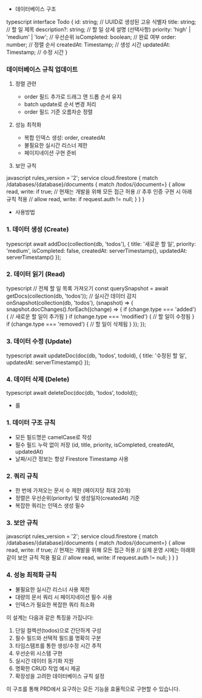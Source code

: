 - 데이터베이스 구조

typescript
interface Todo {
    id: string;           // UUID로 생성된 고유 식별자
    title: string;        // 할 일 제목
    description?: string; // 할 일 상세 설명 (선택사항)
    priority: 'high' | 'medium' | 'low'; // 우선순위
    isCompleted: boolean; // 완료 여부
    order: number;        // 정렬 순서
    createdAt: Timestamp; // 생성 시간
    updatedAt: Timestamp; // 수정 시간
}

### 데이터베이스 규칙 업데이트
1. 정렬 관련
   - order 필드 추가로 드래그 앤 드롭 순서 유지
   - batch update로 순서 변경 처리
   - order 필드 기준 오름차순 정렬

2. 성능 최적화
   - 복합 인덱스 생성: order, createdAt
   - 불필요한 실시간 리스너 제한
   - 페이지네이션 구현 준비

3. 보안 규칙

javascript
rules_version = '2';
service cloud.firestore {
match /databases/{database}/documents {
match /todos/{document=} {
allow read, write: if true; // 현재는 개발을 위해 모든 접근 허용
// 추후 인증 구현 시 아래 규칙 적용
// allow read, write: if request.auth != null;
}
}
}

- 사용방법

### 1. 데이터 생성 (Create)
typescript
await addDoc(collection(db, 'todos'), {
title: '새로운 할 일',
priority: 'medium',
isCompleted: false,
createdAt: serverTimestamp(),
updatedAt: serverTimestamp()
});

### 2. 데이터 읽기 (Read)
typescript
// 전체 할 일 목록 가져오기
const querySnapshot = await getDocs(collection(db, 'todos'));
// 실시간 데이터 감지
onSnapshot(collection(db, 'todos'), (snapshot) => {
snapshot.docChanges().forEach((change) => {
if (change.type === 'added') {
// 새로운 할 일이 추가됨
}
if (change.type === 'modified') {
// 할 일이 수정됨
}
if (change.type === 'removed') {
// 할 일이 삭제됨
}
});
});

### 3. 데이터 수정 (Update)
typescript
await updateDoc(doc(db, 'todos', todoId), {
title: '수정된 할 일',
updatedAt: serverTimestamp()
});

### 4. 데이터 삭제 (Delete)
typescript
await deleteDoc(doc(db, 'todos', todoId));

- 룰
### 1. 데이터 구조 규칙
- 모든 필드명은 camelCase로 작성
- 필수 필드 누락 없이 저장 (id, title, priority, isCompleted, createdAt, updatedAt)
- 날짜/시간 정보는 항상 Firestore Timestamp 사용

### 2. 쿼리 규칙
- 한 번에 가져오는 문서 수 제한 (페이지당 최대 20개)
- 정렬은 우선순위(priority) 및 생성일자(createdAt) 기준
- 복잡한 쿼리는 인덱스 생성 필수

### 3. 보안 규칙
javascript
rules_version = '2';
service cloud.firestore {
match /databases/{database}/documents {
match /todos/{document=} {
allow read, write: if true; // 현재는 개발을 위해 모든 접근 허용
// 실제 운영 시에는 아래와 같이 보안 규칙 적용 필요
// allow read, write: if request.auth != null;
}
}
}

### 4. 성능 최적화 규칙
- 불필요한 실시간 리스너 사용 제한
- 대량의 문서 쿼리 시 페이지네이션 필수 사용
- 인덱스가 필요한 복잡한 쿼리 최소화


이 설계는 다음과 같은 특징을 가집니다:
1. 단일 컬렉션(todos)으로 간단하게 구성
2. 필수 필드와 선택적 필드를 명확히 구분
3. 타임스탬프를 통한 생성/수정 시간 추적
4. 우선순위 시스템 구현
5. 실시간 데이터 동기화 지원
6. 명확한 CRUD 작업 예시 제공
7. 확장성을 고려한 데이터베이스 규칙 설정

이 구조를 통해 PRD에서 요구하는 모든 기능을 효율적으로 구현할 수 있습니다.

